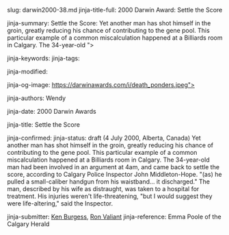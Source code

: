 slug: darwin2000-38.md
jinja-title-full: 2000 Darwin Award: Settle the Score

jinja-summary: Settle the Score: Yet another man has shot himself in the groin, greatly reducing his chance of contributing to the gene pool. This particular example of a common miscalculation happened at a Billiards room in Calgary. The 34-year-old ">

jinja-keywords:
jinja-tags:

jinja-modified:

jinja-og-image: https://darwinawards.com/i/death_ponders.jpeg">

jinja-authors: Wendy

jinja-date: 2000 Darwin Awards


jinja-title: Settle the Score


jinja-confirmed:
jinja-status: draft
(4 July 2000, Alberta, Canada) Yet another man has shot himself in the groin, greatly reducing his chance of contributing to the gene pool. This particular example of a common miscalculation happened at a Billiards room in Calgary. The 34-year-old man had been involved in an argument at 4am, and came back to settle the score, according to Calgary Police Inspector John Middleton-Hope. "(as) he pulled a small-caliber handgun from his waistband... it discharged." The man, described by his wife as distraught, was taken to a hospital for treatment. His injuries weren't life-threatening, "but I would suggest they were life-altering," said the Inspector.
<P align=center>
<!--#include virtual="/inc/votebar_viewvoteonly" -->

jinja-submitter: <A HREF="mailto:REMOVE-burgeskj@cadvision.com">Ken Burgess</A>, <A HREF="mailto:REMOVE-rvaliant@telusplanet.net">Ron Valiant</A>
jinja-reference: Emma Poole of the Calgary Herald



</H2>
</CENTER>

<!--#include file=nav_2000.html -->


